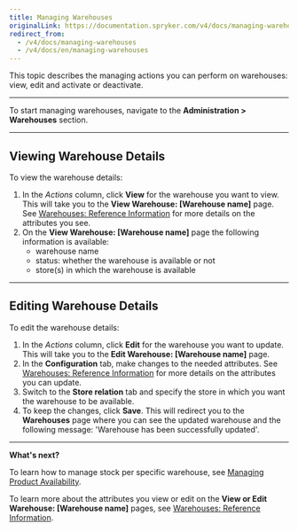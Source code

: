 ```yaml
---
title: Managing Warehouses
originalLink: https://documentation.spryker.com/v4/docs/managing-warehouses
redirect_from:
  - /v4/docs/managing-warehouses
  - /v4/docs/en/managing-warehouses
---
```


This topic describes the managing actions you can perform on warehouses: view, edit and activate or deactivate.
***
To start managing warehouses, navigate to the **Administration > Warehouses** section. 
***
## Viewing Warehouse Details
To view the warehouse details:

1. In the *Actions* column, click **View** for the warehouse you want to view. This will take you to the **View Warehouse: [Warehouse name]** page. See [Warehouses: Reference Information](/docs/scos/dev/user-guides/202001.0/back-office-user-guide/administration/warehouses/references/warehouses-refe) for more details on the attributes you see.
2. On the **View Warehouse: [Warehouse name]** page the following information is available:
    * warehouse name
    * status: whether the warehouse is available or not
    * store(s) in which the warehouse is available

***
## Editing Warehouse Details
To edit the warehouse details:

1. In the *Actions* column, click **Edit** for the warehouse you want to update. This will take you to the **Edit Warehouse: [Warehouse name]** page. 
2. In the **Configuration** tab, make changes to the needed attributes. See [Warehouses: Reference Information](/docs/scos/dev/user-guides/202001.0/back-office-user-guide/administration/warehouses/references/warehouses-refe) for more details on the attributes you can update.
3. Switch to the **Store relation** tab and specify the store in which you want the warehouse to be available.
4. To keep the changes, click **Save**. This will redirect you to the **Warehouses** page where you can see the updated warehouse and the following message: 'Warehouse has been successfully updated'.

***
**What's next?**

To learn how to manage stock per specific warehouse, see [Managing Product Availability](/docs/scos/dev/user-guides/202001.0/back-office-user-guide/products/availability/managing-produc).

To learn more about the attributes you view or edit on the **View or Edit Warehouse: [Warehouse name]** pages, see [Warehouses: Reference Information](/docs/scos/dev/user-guides/202001.0/back-office-user-guide/administration/warehouses/references/warehouses-refe).
